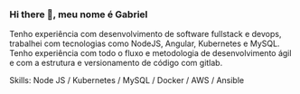### Hi there 👋, meu nome é Gabriel

Tenho experiência com desenvolvimento de software fullstack e devops, trabalhei com tecnologias como NodeJS, Angular, Kubernetes e MySQL. Tenho experiência com todo o fluxo e metodologia de desenvolvimento ágil e com a estrutura e versionamento de código com gitlab.

Skills: Node JS / Kubernetes / MySQL / Docker / AWS / Ansible


